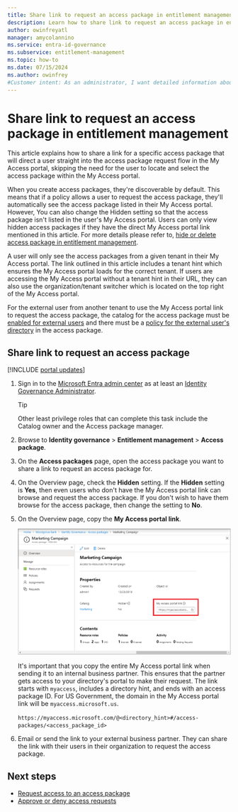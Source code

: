 ```yaml
---
title: Share link to request an access package in entitlement management
description: Learn how to share link to request an access package in entitlement management.
author: owinfreyatl
manager: amycolannino
ms.service: entra-id-governance
ms.subservice: entitlement-management
ms.topic: how-to
ms.date: 07/15/2024
ms.author: owinfrey
#Customer intent: As an administrator, I want detailed information about how I can edit an access package so that requestors have the resources they need to perform their job.
---
```

# Share link to request an access package in entitlement management

This article explains how to share a link for a specific access package that will direct a user straight into the access package request flow in the My Access portal, skipping the need for the user to locate and select the access package within the My Access portal.

When you create access packages, they're discoverable by default. This means that if a policy allows a user to request the access package, they'll automatically see the access package listed in their My Access portal. However, You can also change the Hidden setting so that the access package isn't listed in the user's My Access portal. Users can only view hidden access packages if they have the direct My Access portal link mentioned in this article. For more details please refer to, [hide or delete access package in entitlement management](entitlement-management-access-package-edit.md).

A user will only see the access packages from a given tenant in their My Access portal. The link outlined in this article includes a tenant hint which ensures the My Access portal loads for the correct tenant. If users are accessing the My Access portal without a tenant hint in their URL, they can also use the organization/tenant switcher which is located on the top right of the My Access portal.

For the external user from another tenant to use the My Access portal link to request the access package, the catalog for the access package must be [enabled for external users](entitlement-management-catalog-create.md) and there must be a [policy for the external user's directory](entitlement-management-access-package-request-policy.md) in the access package.

## Share link to request an access package

[!INCLUDE [portal updates](../includes/portal-update.md)]

1. Sign in to the [Microsoft Entra admin center](https://entra.microsoft.com) as at least an [Identity Governance Administrator](../identity/role-based-access-control/permissions-reference.md#identity-governance-administrator).
    > [!TIP]
    > Other least privilege roles that can complete this task include the Catalog owner and the Access package manager.
1. Browse to **Identity governance** > **Entitlement management** > **Access package**.

1. On the **Access packages** page, open the access package you want to share a link to request an access package for.

1. On the Overview page, check the **Hidden** setting. If the **Hidden** setting is **Yes**, then even users who don't have the My Access portal link can browse and request the access package. If you don't wish to have them browse for the access package, then change the setting to **No**.

1. On the Overview page, copy the **My Access portal link**.

    ![Access package overview - My Access portal link](./media/entitlement-management-shared/my-access-portal-link.png)

    It's important that you copy the entire My Access portal link when sending it to an internal business partner. This ensures that the partner gets access to your directory's portal to make their request. The link starts with `myaccess`, includes a directory hint, and ends with an access package ID. For US Government, the domain in the My Access portal link will be `myaccess.microsoft.us`.

    `https://myaccess.microsoft.com/@<directory_hint>#/access-packages/<access_package_id>`

1. Email or send the link to your external business partner. They can share the link with their users in their organization to request the access package.

## Next steps

- [Request access to an access package](entitlement-management-request-access.md)
- [Approve or deny access requests](entitlement-management-request-approve.md)
